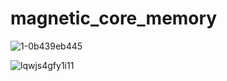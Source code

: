 # magnetic_core_memory

![1-0b439eb445](https://github.com/junxian428/magnetic_core_memory/assets/58724748/47d6d477-c7b1-4a61-8a80-ec30bfabe664)

![lqwjs4gfy1i11](https://github.com/junxian428/magnetic_core_memory/assets/58724748/b19a2e5e-978b-4b32-811b-ada00f901dcc)

